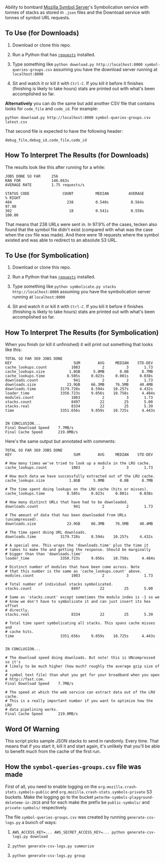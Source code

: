 Ability to bombard [Mozilla Symbol Server](https://github.com/mozilla-services/tecken)'s
Symbolication service with tonnes of stacks as stored in `.json` files
and the Download service with tonnes of symbol URL requests.


## To Use (for Downloads)

1. Download or clone this repo.

2. Run a Python that has
[`requests`](http://requests.readthedocs.io/en/master/) installed.

3. Type something like `python download.py http://localhost:8000 symbol-queries-groups.csv`
assuming you have the download server running at `localhost:8000`

4. Sit and watch it or kill it with `Ctrl-C`. If you kill it before it
finishes (finishing is likely to take hours) stats are printed out with
what's been accomplished so far.

**Alternatively** you can do the same but add another CSV file that contains
looks for `code_file` and `code_id`. For example:

```
python download.py http://localhost:8000 symbol-queries-groups.csv latest.csv
```

That second file is expected to have the following header:
```
debug_file,debug_id,code_file,code_id
```

## How To Interpret The Results (for Downloads)

The results look like this after running for a while:

```
JOBS DONE SO FAR     256
RAN FOR              146.663s
AVERAGE RATE         1.75 requests/s

STATUS CODE               COUNT          MEDIAN         AVERAGE         % RIGHT
404                         238          0.540s          0.564s           97.90
302                          18          0.541s          0.558s          100.00
```

That means that 238 URLs were sent in. In 97.9% of the cases, tecken also
found that the symbol file didn't exist (compared with what was the case
when the csv file was made).
And there were 18 requests where the symbol existed and was able to
redirect to an absolute S3 URL.


## To Use (for Symbolication)

1. Download or clone this repo.

2. Run a Python that has
[`requests`](http://requests.readthedocs.io/en/master/) installed.

3. Type something like `python symbolicate.py stacks http://localhost:8000`
assuming you have the symbolication server running at `localhost:8000`

4. Sit and watch it or kill it with `Ctrl-C`. If you kill it before it
finishes (finishing is likely to take hours) stats are printed out with
what's been accomplished so far.


## How To Interpret The Results (for Symbolication)

When you finish (or kill it unfinished) it will print out something
that looks like this:

```
TOTAL SO FAR 369 JOBS DONE
KEY                            SUM        AVG     MEDIAN    STD-DEV
cache_lookups.count           1083          2          3       1.73
cache_lookups.size           1.8GB      5.0MB       0.0B      8.7MB
cache_lookups.time          8.505s     0.023s     0.001s     0.038s
downloads.count                941          2          2       1.73
downloads.size              23.9GB     66.3MB     76.5MB     40.4MB
downloads.time           3179.728s     8.594s    10.257s     4.432s
loader_time              3350.723s     9.056s    10.758s      4.484s
modules.count                 1083          2          3       1.73
stacks.count                  8497         22         25       5.00
stacks.real                   8334         22         25       5.39
time                     3351.656s     9.059s    10.725s      4.443s


IN CONCLUSION...
Final Download Speed    7.7MB/s
Final Cache Speed       219.0MB/s
```

Here's the same output but annotated with comments:


```
TOTAL SO FAR 369 JOBS DONE
KEY                            SUM        AVG     MEDIAN    STD-DEV

# How many times we've tried to look up a module in the LRU cache.
cache_lookups.count           1083          2          3       1.73

# How much data we have successfully extracted out of the LRU cache.
cache_lookups.size           1.8GB      5.0MB       0.0B      8.7MB

# The time spent doing lookups on the LRU cache (hits or misses).
cache_lookups.time          8.505s     0.023s     0.001s     0.038s

# How many distinct URLs that have had to be downloaded.
downloads.count                941          2          2       1.73

# The amount of data that has been downloaded from URLs (uncompressed).
downloads.size              23.9GB     66.3MB     76.5MB     40.4MB

# The time spent doing URL downloads.
downloads.time           3179.728s     8.594s    10.257s     4.432s

# A special one. This wraps the 'downloads.time' plus the time it
# takes to make the and getting the response. Should be marginally
# bigger than than 'downloads.time'
loader_time              3350.723s     9.056s    10.758s      4.484s

# Distinct number of modules that have been come across. Note
# that this number is the same as 'cache_lookups.count' above.
modules.count                 1083          2          3       1.73

# Total number of individual stacks symbolicated.
stacks.count                  8497         22         25       5.00

# Same as 'stacks.count' except sometimes the module index is -1 so we
# know we don't have to symbolicate it and can just insert its hex offset
# directly.
stacks.real                   8334         22         25       5.39

# Total time spent symbolicating all stacks. This spans cache misses and
# cache hits.
time                     3351.656s     9.059s    10.725s      4.443s


IN CONCLUSION...

# The download speed doing downloads. But note! this is UNcompressed so it's
# likely to be much higher (how much? roughly the average gzip size of a
# symbol text file) than what you get for your broadband when you open
# http://fast.com.
Final Download Speed    7.7MB/s

# The speed at which the web service can extract data out of the LRU cache.
# This is a really important number if you want to optimize how the LRU
# data pipelining works.
Final Cache Speed       219.0MB/s
```


## Word Of Warning

This script picks sample JSON stacks to send in randomly. Every time.
That means that if you start it, kill it and start again, it's unlikely
that you'll be able to benefit much from the cache of the first run.


## How the `symbol-queries-groups.csv` file was made

First of all, you need to enable logging on the
`org.mozilla.crash-stats.symbols-public` and
`org.mozilla.crash-stats.symbols-private` S3 buckets. Make the logging
go to the bucket `peterbe-symbols-playground-deleteme-in-2018` and for
each make the prefix be `public-symbols/` and `private-symbols/`
respectively.

The file `symbol-queries-groups.csv` was created by running
`generate-csv-logs.py` a bunch of ways:

1. `AWS_ACCESS_KEY=... AWS_SECRET_ACCESS_KEY=... python generate-csv-logs.py download`

2. `python generate-csv-logs.py summorize`

3. `python generate-csv-logs.py group`
